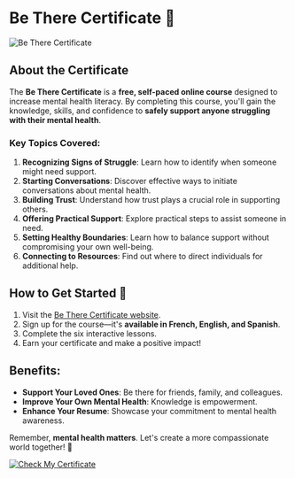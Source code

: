 # Be There Certificate 🌟

![Be There Certificate](https://www.betherecertificate.org/assets/images/logo.png)

## About the Certificate

The **Be There Certificate** is a **free, self-paced online course** designed to increase mental health literacy. By completing this course, you'll gain the knowledge, skills, and confidence to **safely support anyone struggling with their mental health**.

### Key Topics Covered:

1. **Recognizing Signs of Struggle**: Learn how to identify when someone might need support.
2. **Starting Conversations**: Discover effective ways to initiate conversations about mental health.
3. **Building Trust**: Understand how trust plays a crucial role in supporting others.
4. **Offering Practical Support**: Explore practical steps to assist someone in need.
5. **Setting Healthy Boundaries**: Learn how to balance support without compromising your own well-being.
6. **Connecting to Resources**: Find out where to direct individuals for additional help.

## How to Get Started 🚀

1. Visit the [Be There Certificate website](https://www.betherecertificate.org/).
2. Sign up for the course—it's **available in French, English, and Spanish**.
3. Complete the six interactive lessons.
4. Earn your certificate and make a positive impact!

## Benefits:

- **Support Your Loved Ones**: Be there for friends, family, and colleagues.
- **Improve Your Own Mental Health**: Knowledge is empowerment.
- **Enhance Your Resume**: Showcase your commitment to mental health awareness.

Remember, **mental health matters**. Let's create a more compassionate world together! 🌈

[![Check My Certificate](https://i.imgur.com/your_certificate_button.png)](https://drive.google.com/drive/u/0/folders/1yCIboFpS1pCXEHU6kLcwu-w8_SWaT5uS)
